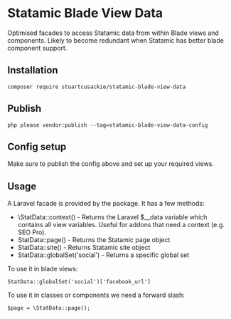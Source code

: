# Statamic Blade View Data

Optimised facades to access Statamic data from within Blade views and components. Likely to become redundant when Statamic has better blade component support.


## Installation

```
composer require stuartcusackie/statamic-blade-view-data
```

## Publish

```
php please vendor:publish --tag=statamic-blade-view-data-config
```


## Config setup

Make sure to publish the config above and set up your required views.


## Usage

A Laravel facade is provided by the package. It has a few methods:  
- \StatData::context() - Returns the Laravel $__data variable which contains all view variables. Useful for addons that need a context (e.g. SEO Pro).
- StatData::page() - Returns the Statamic page object
- StatData::site() - Returns Statamic site object
- StatData::globalSet('social') - Returns a specific global set

To use it in blade views:

```
StatData::globalSet('social')['facebook_url']
```

To use it in classes or components we need a forward slash:

```
$page = \StatData::page();
```
